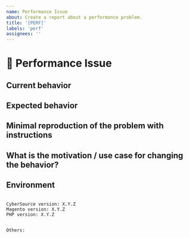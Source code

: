 ```yaml
---
name: Performance Issue
about: Create a report about a performance problem.
title: '[PERF]'
labels: 'perf'
assignees: ''
---
```


<!--
PLEASE HELP US PROCESS GITHUB ISSUES FASTER BY PROVIDING THE FOLLOWING INFORMATION.

ISSUES MISSING IMPORTANT INFORMATION MAY BE CLOSED WITHOUT INVESTIGATION.
-->

# :turtle: Performance Issue

## Current behavior
<!-- Describe how the issue manifests. -->


## Expected behavior
<!-- Describe what the expected behavior is. -->


## Minimal reproduction of the problem with instructions
<!-- Please provide the *STEPS TO REPRODUCE* and if possible a *MINIMAL DEMO* of the problem -->


## What is the motivation / use case for changing the behavior?
<!-- Describe the motivation or the concrete use case. -->


## Environment

<pre><code>
CyberSource version: X.Y.Z
Magento version: X.Y.Z 
PHP version: X.Y.Z 
<!-- Check whether this is still an issue in the most recent CyberSource version -->

Others:
<!-- Anything else relevant?  Operating system version, IDE, package manager, HTTP server, ... -->
</code></pre>